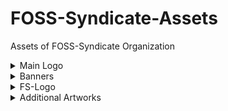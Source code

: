 # FOSS-Syndicate-Assets
Assets of FOSS-Syndicate Organization

<details>
<summary>Main Logo</summary>
<br>

### Black, Transparent BG
![](./Logo/3000px/2.png)

### Black, White BG
![](./Logo/3000px/1.png)

### White, Transparent BG
![](./Logo/3000px/4.png)

### White, Black BG
![](./Logo/3000px/3.png)

</details>

<details>
<summary>Banners</summary>
<br>

### Colored Logo
![](./Banner/logo.png)

### Black Text Transparent BG
![](./Banner/black-text-transparent-bg.png)

### Black Text White BG
![](./Banner/black-text-white-bg.png)

### White Text Transparent BG
![](./Banner/white-text-transparent-bg.png)

### White Text Black BG
![](./Banner/white-text-black-bg.png)

</details>

<details>
<summary>FS-Logo</summary>
<br>

### Black
<img src="./FS-Logo/black.png" alt="Black" height="150px">

### White
<img src="./FS-Logo/white.png" alt="White" height="150px">

</details>

<details>
<summary>Additional Artworks</summary>
<br>

<img src="./Additional-Artworks/001.jpg" height="150px">
<img src="./Additional-Artworks/002.jpg" height="150px">
<img src="./Additional-Artworks/003.jpg" height="150px">

</details>
